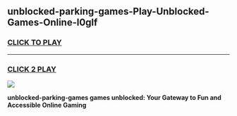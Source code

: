 
## unblocked-parking-games-Play-Unblocked-Games-Online-l0glf
<h3>
<a href="https://premium76.site?title=unblocked-parking-games&ref=24A">CLICK TO PLAY</a></h3>
<hr>

<h3>
<a href="https://premium76.site?title=unblocked-parking-games&ref=24A">CLICK 2 PLAY</a>
  
</h3>

<a href="https://premium76.site?title=unblocked-parking-games&ref=24A"><img src="https://clearcache.store/games.png"></a>


**unblocked-parking-games games unblocked: Your Gateway to Fun and Accessible Online Gaming**
